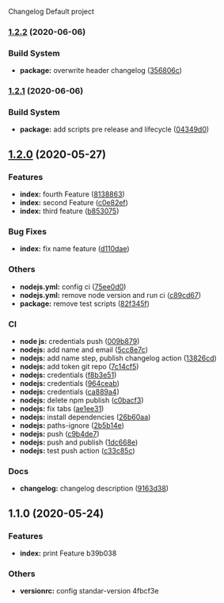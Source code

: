 Changelog Default project
### [1.2.2](https://github.com/roddyvitali/version/compare/v1.2.1...v1.2.2) (2020-06-06)


### Build System

* **package:** overwrite header changelog ([356806c](https://github.com/roddyvitali/version/commit/356806c354a0b1e05a7e502b5ec7b1b88a844434))

### [1.2.1](https://github.com/roddyvitali/version/compare/v1.2.0...v1.2.1) (2020-06-06)


### Build System

* **package:** add scripts pre release and lifecycle ([04349d0](https://github.com/roddyvitali/version/commit/04349d0accf7fa5e2b3f86d5f7950871bf485338))

## [1.2.0](https://github.com/roddyvitali/version/compare/v1.1.0...v1.2.0) (2020-05-27)


### Features

* **index:** fourth Feature ([8138863](https://github.com/roddyvitali/version/commit/81388639aed67f829f4a10663288094e007861b8))
* **index:** second Feature ([c0e82ef](https://github.com/roddyvitali/version/commit/c0e82ef6ed5be16634083beb11cc7061df6e06a7))
* **index:** third feature ([b853075](https://github.com/roddyvitali/version/commit/b8530751b468dbb6ebc31b8725f684cf06559008))


### Bug Fixes

* **index:** fix name feature ([d110dae](https://github.com/roddyvitali/version/commit/d110daed1594d7413c4c070a664dc25753c7853e))


### Others

* **nodejs.yml:** config ci ([75ee0d0](https://github.com/roddyvitali/version/commit/75ee0d074c22beed43c3419da78b499691edc50b))
* **nodejs.yml:** remove node version and run ci ([c89cd67](https://github.com/roddyvitali/version/commit/c89cd67cc1fe5bba428a33eca0fee7ac098278b2))
* **package:** remove test scripts ([82f345f](https://github.com/roddyvitali/version/commit/82f345fb15118c668a66e06d3a6a4fe7d442373b))


### CI

* **node js:** credentials push ([009b879](https://github.com/roddyvitali/version/commit/009b879a20dc14a8b35b7af6c95b6f49aadd71e8))
* **nodejs:** add name and email ([5cc8e7c](https://github.com/roddyvitali/version/commit/5cc8e7c5293622e1c20ed529bdfd70f63fa0fe17))
* **nodejs:** add name step, publish changelog action ([13826cd](https://github.com/roddyvitali/version/commit/13826cdd3bae2857682dc574b59f49d65ffa4744))
* **nodejs:** add token git repo ([7c14cf5](https://github.com/roddyvitali/version/commit/7c14cf5c19ba72560886192c53123af71848bf07))
* **nodejs:** credentials ([f8b3e51](https://github.com/roddyvitali/version/commit/f8b3e51661b02229c2771caf08bd4edd2af3cab2))
* **nodejs:** credentials ([964ceab](https://github.com/roddyvitali/version/commit/964ceabcd34d6d712b9d54c5fb0d31cc6630d653))
* **nodejs:** credentials ([ca889a4](https://github.com/roddyvitali/version/commit/ca889a4e2028742009a098e319377715646c5fc0))
* **nodejs:** delete npm publish ([c0bacf3](https://github.com/roddyvitali/version/commit/c0bacf3ec1137e7fb1f446fbe54796ca0137b179))
* **nodejs:** fix tabs ([ae1ee31](https://github.com/roddyvitali/version/commit/ae1ee315ee68c4a31792068072fc68b3beb8ec32))
* **nodejs:** install dependencies ([26b60aa](https://github.com/roddyvitali/version/commit/26b60aa04529c1d72bf0aaf5c798581a6c2b0f6f))
* **nodejs:** paths-ignore ([2b5b14e](https://github.com/roddyvitali/version/commit/2b5b14e91b2d6b2ab4728818d27da14f909d652d))
* **nodejs:** push ([c9b4de7](https://github.com/roddyvitali/version/commit/c9b4de71d60eee021c9a03aa67e0cb30d3e4bb40))
* **nodejs:** push and publish ([1dc668e](https://github.com/roddyvitali/version/commit/1dc668ec00dc9b8241a96e58789b0180ec0c7b3e))
* **nodejs:** test push action ([c33c85c](https://github.com/roddyvitali/version/commit/c33c85c3e8f4e643f8b7d4f6a83235de686dfb50))


### Docs

* **changelog:** changelog description ([9163d38](https://github.com/roddyvitali/version/commit/9163d3893abfd2e7d43bc75dae6c72fa866ca3bd))

## 1.1.0 (2020-05-24)

### Features

- **index:** print Feature b39b038

### Others

- **versionrc:** config standar-version 4fbcf3e
